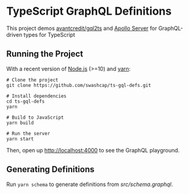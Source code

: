# TypeScript GraphQL Definitions

This project demos [avantcredit/gql2ts](https://github.com/avantcredit/gql2ts) and [Apollo Server](https://www.apollographql.com/docs/apollo-server/) for GraphQL-driven types for TypeScript

## Running the Project

With a recent version of [Node.js](https://nodejs.org/en/) (>=10) and [yarn](https://yarnpkg.com/en/):

```shell
# Clone the project
git clone https://github.com/swashcap/ts-gql-defs.git

# Install dependencies
cd ts-gql-defs
yarn

# Build to JavaScript
yarn build

# Run the server
yarn start
```

Then, open up <http://localhost:4000> to see the GraphQL playground.

## Generating Definitions

Run `yarn schema` to generate definitions from _src/schema.graphql_.
